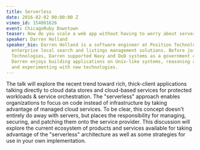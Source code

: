 ```yaml
---
title: Serverless
date: 2016-02-02 00:00:00 Z
vimeo_id: 154001626
event: ChicagoRuby Downtown
teaser: How do you scale a web app without having to worry about server infrastructure?
speaker: Darren Holland
speaker_bio: Darren Holland is a software engineer at Position Technologies building
  enterprise local search and listings management solutions. Before joining Position
  Technologies, Darren supported Navy and DoD systems as a government contractor.
  Darren enjoys building applications on Unix-like systems, reasoning about code,
  and experimenting with new technologies.
---
```


The talk will explore the recent trend toward rich, thick-client applications talking directly to cloud data stores and cloud-based services for protected workloads & service orchestration. The "serverless" approach enables organizations to focus on code instead of infrastructure by taking advantage of managed cloud services. To be clear, this concept doesn't entirely do away with servers, but places the responsibility for managing, securing, and patching them onto the service provider. This discussion will explore the current ecosystem of products and services available for taking advantage of the "serverless" architecture as well as some strategies for use in your own implementation.
